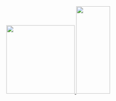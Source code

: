 <div>
  <a href="https://github.com/w7b">
    <img height="180em" src="https://github-readme-stats.vercel.app/api?username=w7b&theme=prussian&show_icons=true&hide_border=true&count_private=true">
    <img height="230em" width="42%" src="https://github-readme-stats.vercel.app/api/top-langs/?username=w7b&theme=prussian&show_icons=true&hide_border=true&layout=compact">
  </a>
</div>

<div style="display: inline-block; align: center"><br>
    
</div>
